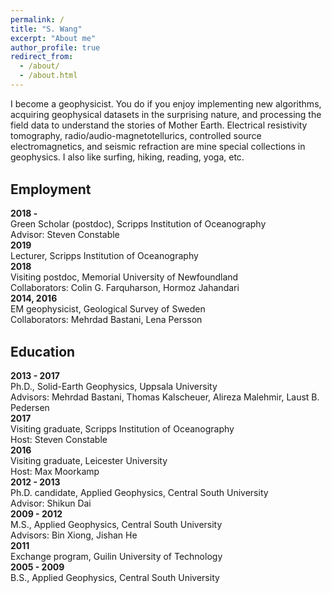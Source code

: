 ```yaml
---
permalink: /
title: "S. Wang"
excerpt: "About me"
author_profile: true
redirect_from: 
  - /about/
  - /about.html
---
```


I become a geophysicist. You do if you enjoy implementing new algorithms, acquiring geophysical datasets in the surprising nature, and processing the field data to understand the stories of Mother Earth. Electrical resistivity tomography, radio/audio-magnetotellurics, controlled source electromagnetics, and seismic refraction are mine special collections in geophysics. I also like surfing, hiking, reading, yoga, etc.

<br> <b> <span style="font-size:150%"> Employment </span> </b> <br> 
<br> <b>2018 -</b> 
<br> Green Scholar (postdoc), Scripps Institution of Oceanography
<br> Advisor: Steven Constable
<br> <b>2019</b> 
<br> Lecturer, Scripps Institution of Oceanography
<br> <b>2018</b> 
<br> Visiting postdoc, Memorial University of Newfoundland
<br> Collaborators: Colin G. Farquharson, Hormoz Jahandari
<br> <b>2014, 2016</b> 
<br> EM geophysicist, Geological Survey of Sweden
<br> Collaborators: Mehrdad Bastani, Lena Persson

<br> <b> <span style="font-size:150%"> Education </span> </b> <br>
<br> <b>2013 - 2017</b> 
<br> Ph.D., Solid-Earth Geophysics, Uppsala University
<br> Advisors: Mehrdad Bastani, Thomas Kalscheuer, Alireza Malehmir, Laust B. Pedersen
<br> <b>2017</b> 
<br> Visiting graduate, Scripps Institution of Oceanography
<br> Host: Steven Constable
<br> <b>2016</b> 
<br> Visiting graduate, Leicester University
<br> Host: Max Moorkamp
<br> <b>2012 - 2013</b> 
<br> Ph.D. candidate, Applied Geophysics, Central South University
<br> Advisor: Shikun Dai
<br> <b>2009 - 2012</b> 
<br> M.S., Applied Geophysics, Central South University
<br> Advisors: Bin Xiong, Jishan He
<br> <b>2011</b> 
<br> Exchange program, Guilin University of Technology
<br> <b>2005 - 2009</b> 
<br> B.S., Applied Geophysics, Central South University
